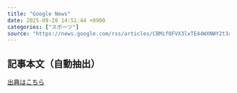 ```yaml
---
title: "Google News"
date: 2025-09-28 14:51:44 +0900
categories: ["スポーツ"]
source: "https://news.google.com/rss/articles/CBMif0FVX3lxTE44WXNWY2t3aVF0UVNmbFpLOVFBSi1pVWRpOFRUM0VwSTRmX0d4RDZDdFl0VUFKQkpoZ2xqdVJiOW1oSDk2Q0o2cFFjcjNtOUJnR3lFSmFZUnpicHotTWpEXzhfVXZrYkY5X2pxZmhsX29tTTZMcWtvc3FvUlFTWlU?oc=5"
---
```


## 記事本文（自動抽出）
<body class="y0K44d EA71Tc" id="readabilityBody"></body>

[出典はこちら](https://news.google.com/rss/articles/CBMif0FVX3lxTE44WXNWY2t3aVF0UVNmbFpLOVFBSi1pVWRpOFRUM0VwSTRmX0d4RDZDdFl0VUFKQkpoZ2xqdVJiOW1oSDk2Q0o2cFFjcjNtOUJnR3lFSmFZUnpicHotTWpEXzhfVXZrYkY5X2pxZmhsX29tTTZMcWtvc3FvUlFTWlU?oc=5)
